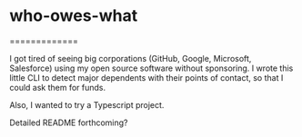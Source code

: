 # who-owes-what
=============

I got tired of seeing big corporations (GitHub, Google, Microsoft, Salesforce) using my open source software without sponsoring. I wrote this little CLI to detect major dependents with their points of contact, so that I could ask them for funds.

Also, I wanted to try a Typescript project.

Detailed README forthcoming?
